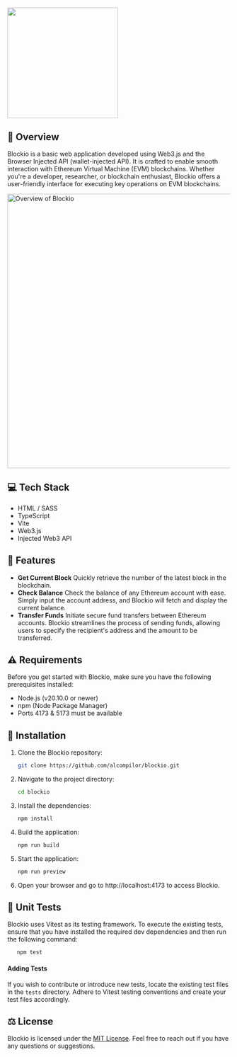# <img src = "https://i.imgur.com/3yArn91.png" width = 250px>

## 👋 Overview
Blockio is a basic web application developed using Web3.js and the Browser Injected API (wallet-injected API). It is crafted to enable smooth interaction with Ethereum Virtual Machine (EVM) blockchains. Whether you're a developer, researcher, or blockchain enthusiast, Blockio offers a user-friendly interface for executing key operations on EVM blockchains.

<img src="https://i.imgur.com/DK2h6f9.png" alt="Overview of Blockio" width="620px">

## 💻 Tech Stack
- HTML / SASS
- TypeScript
- Vite
- Web3.js
- Injected Web3 API

## 🌟 Features
- **Get Current Block**
Quickly retrieve the number of the latest block in the blockchain.
- **Check Balance**
Check the balance of any Ethereum account with ease. Simply input the account address, and Blockio will fetch and display the current balance.
- **Transfer Funds**
Initiate secure fund transfers between Ethereum accounts. Blockio streamlines the process of sending funds, allowing users to specify the recipient's address and the amount to be transferred.

## ⚠️ Requirements
Before you get started with Blockio, make sure you have the following prerequisites installed:

- Node.js (v20.10.0 or newer)
- npm (Node Package Manager)
- Ports 4173 & 5173 must be available

## 🚀 Installation
1. Clone the Blockio repository:
   ```bash
   git clone https://github.com/alcompilor/blockio.git
    ```
2. Navigate to the project directory:
   ```bash
   cd blockio
    ```
3. Install the dependencies:
   ```bash
   npm install
    ```
4. Build the application:
   ```bash
   npm run build
    ```
5. Start the application:
   ```bash
   npm run preview
    ```
6. Open your browser and go to http://localhost:4173 to access Blockio.

## 🧪 Unit Tests

Blockio uses Vitest as its testing framework. To execute the existing tests, ensure that you have installed the required dev dependencies and then run the following command:

```bash
   npm test
```

#### Adding Tests
If you wish to contribute or introduce new tests, locate the existing test files in the `tests` directory. Adhere to Vitest testing conventions and create your test files accordingly.

## ⚖️ License
Blockio is licensed under the [MIT License](LICENSE). Feel free to reach out if you have any questions or suggestions.
